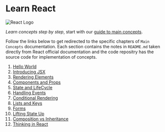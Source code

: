 # Learn React

![React Logo](http://assets.stickpng.com/images/584830f5cef1014c0b5e4aa1.png "React logo")


*Learn concepts step by step*, start with our [guide to main concepts]().

Follow the links below to get redirected to the specific chapters of ```Main Concepts``` documentation. Each section contains the notes in ```README.md``` taken directly from React official documentation and the code repositry has the source code for implementation of concepts.

1.  [Hello World](https://github.com/itkhanz/React_Documentation_Main_Concepts/tree/65eed61d92849c6a0f29b79fd28ee988f73e5039)
2.  [Introducing JSX](https://github.com/itkhanz/React_Documentation_Main_Concepts/tree/2fbf7b53ab5da4b59343a3cbdf867cb203f6e54d)
3.  [Rendering Elements](https://github.com/itkhanz/React_Documentation_Main_Concepts/tree/ec3a39e06780d5726b95e20dabde000554850403)
4.  [Components and Props](https://github.com/itkhanz/React_Documentation_Main_Concepts/tree/a13bc69622ac34eeb5f534c3d247b79261dfe5ab)
5.  [State and LifeCycle](https://github.com/itkhanz/React_Documentation_Main_Concepts/tree/b63d3a5d59d997bdbbc3531247f74f1d6211fecb)
6.  [Handling Events](https://github.com/itkhanz/React_Documentation_Main_Concepts/tree/80dea16ca1703818f5b8485d11bf25526294338b)
7.  [Conditional Rendering](https://github.com/itkhanz/React_Documentation_Main_Concepts/tree/39d467e2c8dd5cffb3ce961d303b8fbc0eda9e79)
8.  [Lists and Keys](https://github.com/itkhanz/React_Documentation_Main_Concepts/tree/539fe2aa18c990d9edcb22e89b8e375525bad8e8)
9.  [Forms](https://github.com/itkhanz/React_Documentation_Main_Concepts/tree/1a39eb2ca823f0a009e606cf6b16ae7c7044c0a3)
10. [Lifting  State Up](https://github.com/itkhanz/React_Documentation_Main_Concepts/tree/bd05c079702e4212663825a51afe9dc4cc9274ae)
11. [Composition vs Inheritance](https://github.com/itkhanz/React_Documentation_Main_Concepts/tree/cdb1f10958c2f06713df8417b7cdda3a271a158a)
12. [Thinking in React](https://github.com/itkhanz/React_Documentation_Main_Concepts/commit/d94fa0091395f644548957f9381b24bdd5c608da)
